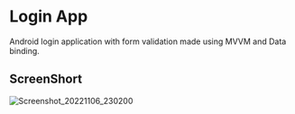 # Login App

Android login application with form validation made using MVVM and Data binding.  

## ScreenShort
![Screenshot_20221106_230200](https://user-images.githubusercontent.com/105474421/200182230-925d3a70-ad27-4573-8b54-4d4ffe9fa972.png)
